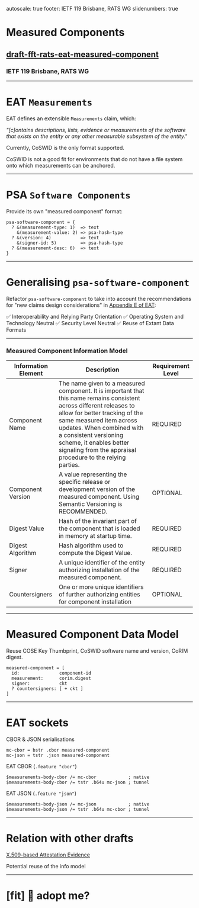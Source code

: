 autoscale: true
footer: IETF 119 Brisbane, RATS WG
slidenumbers: true

# Measured Components
## [draft-fft-rats-eat-measured-component](https://datatracker.ietf.org/doc/draft-fft-rats-eat-measured-component)
### IETF 119 Brisbane, RATS WG

---

# EAT `Measurements`

EAT defines an extensible `Measurements` claim, which:

_"[c]ontains descriptions, lists, evidence or measurements of the software that exists on the entity or any other measurable subsystem of the entity."_

Currently, CoSWID is the only format supported.

CoSWID is not a good fit for environments that do not have a file system onto which measurements can be anchored.

---

# PSA `Software Components`

Provide its own "measured component" format:

```
psa-software-component = {
  ? &(measurement-type: 1)  => text
    &(measurement-value: 2) => psa-hash-type
  ? &(version: 4)           => text
    &(signer-id: 5)         => psa-hash-type
  ? &(measurement-desc: 6)  => text
}
```

---

# Generalising `psa-software-component`

Refactor `psa-software-component` to take into account the recommendations for "new claims design considerations" in [Appendix E of EAT](https://www.ietf.org/archive/id/draft-ietf-rats-eat-25.html#appendix-E):

:white_check_mark: Interoperability and Relying Party Orientation
:white_check_mark: Operating System and Technology Neutral
:white_check_mark: Security Level Neutral
:white_check_mark: Reuse of Extant Data Formats

---

### Measured Component Information Model

| Information Element | Description | Requirement Level |
|----|-------------|-------------------|
| Component Name | The name given to a measured component. It is important that this name remains consistent across different releases to allow for better tracking of the same measured item across updates. When combined with a consistent versioning scheme, it enables better signaling from the appraisal procedure to the relying parties. | REQUIRED |
| Component Version | A value representing the specific release or development version of the measured component.  Using Semantic Versioning is RECOMMENDED. | OPTIONAL |
| Digest Value | Hash of the invariant part of the component that is loaded in memory at startup time. | REQUIRED |
| Digest Algorithm | Hash algorithm used to compute the Digest Value. | REQUIRED |
| Signer | A unique identifier of the entity authorizing installation of the measured component. | REQUIRED |
| Countersigners | One or more unique identifiers of further authorizing entities for component installation | OPTIONAL |

---

# Measured Component Data Model

Reuse COSE Key Thumbprint, CoSWID software name and version, CoRIM digest.

```
measured-component = [
  id:               component-id
  measurement:      corim.digest
  signer:           ckt
  ? countersigners: [ + ckt ]
]
```

---

# EAT sockets

CBOR & JSON serialisations

```
mc-cbor = bstr .cbor measured-component
mc-json = tstr .json measured-component
```

EAT CBOR (`.feature "cbor"`)

```
$measurements-body-cbor /= mc-cbor            ; native
$measurements-body-cbor /= tstr .b64u mc-json ; tunnel

```

EAT JSON (`.feature "json"`)

```
$measurements-body-json /= mc-json            ; native
$measurements-body-json /= tstr .b64u mc-cbor ; tunnel
```

---

# Relation with other drafts

[X.509-based Attestation Evidence](https://datatracker.ietf.org/doc/draft-ounsworth-rats-x509-evidence/)

Potential reuse of the info model

---

# [fit] :rat: adopt me?
